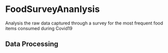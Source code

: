 # FoodSurveyAnanlysis
Analysis the raw data captured through a survey for the most frequent food items consumed during Covid19

## Data Processing
